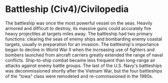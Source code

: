 # Battleship (Civ4)/Civilopedia

The battleship was once the most powerful vessel on the seas. Heavily armored and difficult to destroy, its massive guns could accurately fire heavy projectiles at targets miles away. The battleship had two primary functions: clearing the seas of enemy ships and bombarding enemy coastal targets, usually in preparation for an invasion. The battleship's importance began to decline in World War II when the increasing use of fighters and bombers launched from aircraft carriers greatly extended the range of naval conflicts. Ship-to-ship combat became less frequent than long-range air attacks against enemy battle groups. The last of the U.S. Navy's battleships was decommissioned shortly after the Vietnam War, but the four battleships of the "Iowa" class were remodeled and re-commissioned in the 1980s.